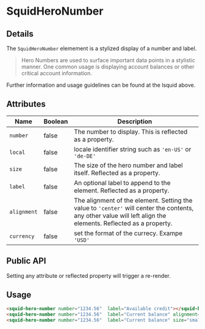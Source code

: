 # SquidHeroNumber

## Details

The `SquidHeroNumber` elemement is a stylized display of a number and label.
> Hero Numbers are used to surface important data points in a stylistic manner. One common usage is displaying account balances or other critical account information.

Further information and usage guidelines can be found at the lsquid above.

## Attributes

| Name             | Boolean      | Description                                       |
|------------------|--------------|---------------------------------------------------|
| `number`         | false        | The number to display. This is reflected as a property. |
| `local`         | false        | locale identifier string such as `'en-US'` or `'de-DE'` |
| `size`           | false        | The size of the hero number and label itself. Reflected as a property. |
| `label`          | false        | An optional label to append to the element. Reflected as a property. |
| `alignment`      | false        | The alignment of the element. Setting the value to `'center'` will center the contents, any other value will left align the elements. Reflected as a property. |
| `currency`      | false        | set the format of the currecy. Exampe `'USD'` |


## Public API

Setting any attribute or reflected property will trigger a re-render.

## Usage

```html
<squid-hero-number number="1234.56"  label="Available credit"></squid-hero-number>
<squid-hero-number number="1234.56"  label="Current balance" alignment="center"></squid-hero-number>
<squid-hero-number number="1234.56"  label="Current balance" size="small" currency="USD"></squid-hero-number>
```